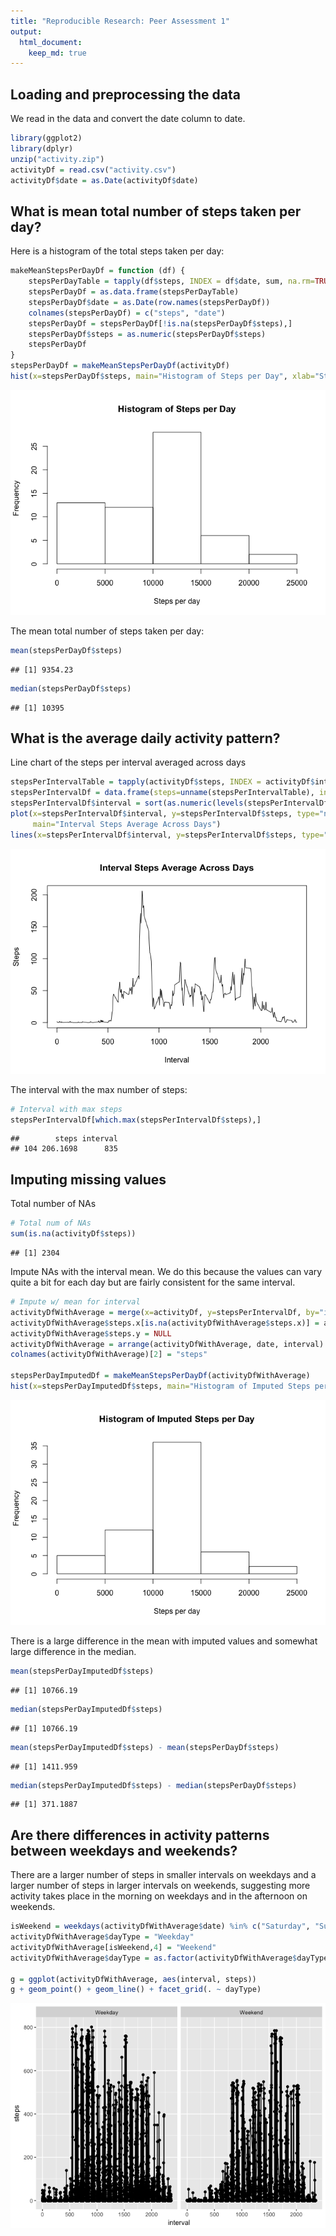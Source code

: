 ```yaml
---
title: "Reproducible Research: Peer Assessment 1"
output: 
  html_document:
    keep_md: true
---
```



## Loading and preprocessing the data
We read in the data and convert the date column to date.

```r
library(ggplot2)
library(dplyr)
unzip("activity.zip")
activityDf = read.csv("activity.csv")
activityDf$date = as.Date(activityDf$date)
```

## What is mean total number of steps taken per day?
Here is a histogram of the total steps taken per day:


```r
makeMeanStepsPerDayDf = function (df) {
    stepsPerDayTable = tapply(df$steps, INDEX = df$date, sum, na.rm=TRUE)
    stepsPerDayDf = as.data.frame(stepsPerDayTable)
    stepsPerDayDf$date = as.Date(row.names(stepsPerDayDf))
    colnames(stepsPerDayDf) = c("steps", "date")
    stepsPerDayDf = stepsPerDayDf[!is.na(stepsPerDayDf$steps),]
    stepsPerDayDf$steps = as.numeric(stepsPerDayDf$steps)
    stepsPerDayDf
}
stepsPerDayDf = makeMeanStepsPerDayDf(activityDf)
hist(x=stepsPerDayDf$steps, main="Histogram of Steps per Day", xlab="Steps per day")
```

![](PA1_template_files/figure-html/unnamed-chunk-2-1.png)<!-- -->
 
 The mean total number of steps taken per day:

```r
mean(stepsPerDayDf$steps)
```

```
## [1] 9354.23
```

```r
median(stepsPerDayDf$steps)
```

```
## [1] 10395
```


## What is the average daily activity pattern?
Line chart of the steps per interval averaged across days


```r
stepsPerIntervalTable = tapply(activityDf$steps, INDEX = activityDf$interval, mean, na.rm=TRUE)
stepsPerIntervalDf = data.frame(steps=unname(stepsPerIntervalTable), interval=names(stepsPerIntervalTable))
stepsPerIntervalDf$interval = sort(as.numeric(levels(stepsPerIntervalDf$interval)))
plot(x=stepsPerIntervalDf$interval, y=stepsPerIntervalDf$steps, type="n", xlab="Interval", ylab="Steps",
     main="Interval Steps Average Across Days")
lines(x=stepsPerIntervalDf$interval, y=stepsPerIntervalDf$steps, type="l")
```

![](PA1_template_files/figure-html/unnamed-chunk-4-1.png)<!-- -->

The interval with the max number of steps:

```r
# Interval with max steps
stepsPerIntervalDf[which.max(stepsPerIntervalDf$steps),]
```

```
##        steps interval
## 104 206.1698      835
```

## Imputing missing values
Total number of NAs

```r
# Total num of NAs
sum(is.na(activityDf$steps))
```

```
## [1] 2304
```

Impute NAs with the interval mean.  We do this because the values can vary quite a bit for each day but are fairly consistent for the same interval.

```r
# Impute w/ mean for interval
activityDfWithAverage = merge(x=activityDf, y=stepsPerIntervalDf, by="interval", all.x=TRUE)
activityDfWithAverage$steps.x[is.na(activityDfWithAverage$steps.x)] = activityDfWithAverage[is.na(activityDfWithAverage$steps.x),4]
activityDfWithAverage$steps.y = NULL
activityDfWithAverage = arrange(activityDfWithAverage, date, interval)
colnames(activityDfWithAverage)[2] = "steps"

stepsPerDayImputedDf = makeMeanStepsPerDayDf(activityDfWithAverage)
hist(x=stepsPerDayImputedDf$steps, main="Histogram of Imputed Steps per Day", xlab="Steps per day")
```

![](PA1_template_files/figure-html/unnamed-chunk-7-1.png)<!-- -->

There is a large difference in the mean with imputed values and somewhat large difference in the median.

```r
mean(stepsPerDayImputedDf$steps)
```

```
## [1] 10766.19
```

```r
median(stepsPerDayImputedDf$steps)
```

```
## [1] 10766.19
```

```r
mean(stepsPerDayImputedDf$steps) - mean(stepsPerDayDf$steps)
```

```
## [1] 1411.959
```

```r
median(stepsPerDayImputedDf$steps) - median(stepsPerDayDf$steps)
```

```
## [1] 371.1887
```
## Are there differences in activity patterns between weekdays and weekends?
There are a larger number of steps in smaller intervals on weekdays and a larger number of steps in larger intervals on weekends, suggesting more activity takes place in the morning on weekdays and in the afternoon on weekends.

```r
isWeekend = weekdays(activityDfWithAverage$date) %in% c("Saturday", "Sunday")
activityDfWithAverage$dayType = "Weekday"
activityDfWithAverage[isWeekend,4] = "Weekend"
activityDfWithAverage$dayType = as.factor(activityDfWithAverage$dayType)

g = ggplot(activityDfWithAverage, aes(interval, steps))
g + geom_point() + geom_line() + facet_grid(. ~ dayType)
```

![](PA1_template_files/figure-html/unnamed-chunk-9-1.png)<!-- -->
